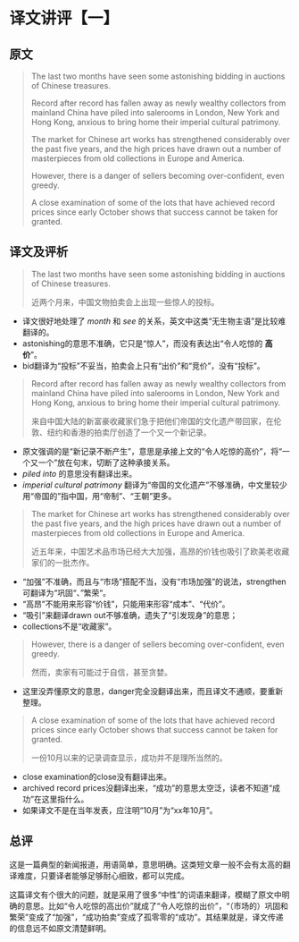 # 译文讲评【一】

## 原文
> The last two months have seen some astonishing bidding in auctions of Chinese treasures.
> 
> Record after record has fallen away as newly wealthy collectors from mainland China have piled into salerooms in London, New York and Hong Kong, anxious to bring home their imperial cultural patrimony.
> 
> The market for Chinese art works has strengthened considerably over the past five years, and the high prices have drawn out a number of masterpieces from old collections in Europe and America.
> 
> However, there is a danger of sellers becoming over-confident, even greedy.
> 
> A close examination of some of the lots that have achieved record prices since early October shows that success cannot be taken for granted.

## 译文及评析

> The last two months have seen some astonishing bidding in auctions of Chinese treasures.
>
> 近两个月来，中国文物拍卖会上出现一些惊人的投标。

* 译文很好地处理了 *month* 和 *see* 的关系，英文中这类“无生物主语”是比较难翻译的。
* astonishing的意思不准确，它只是“惊人”，而没有表达出“令人吃惊的 **高价**”。
* bid翻译为“投标”不妥当，拍卖会上只有“出价”和“竞价”，没有“投标”。

> Record after record has fallen away as newly wealthy collectors from mainland China have piled into salerooms in London, New York and Hong Kong, anxious to bring home their imperial cultural patrimony.
> 
> 来自中国大陆的新富豪收藏家们急于把他们帝国的文化遗产带回家，在伦敦、纽约和香港的拍卖厅创造了一个又一个新记录。

* 原文强调的是“新记录不断产生”，意思是承接上文的“令人吃惊的高价”，将“一个又一个”放在句末，切断了这种承接关系。
* *piled into* 的意思没有翻译出来。
* *imperial cultural patrimony* 翻译为“帝国的文化遗产”不够准确，中文里较少用“帝国的”指中国，用“帝制”、“王朝”更多。

> The market for Chinese art works has strengthened considerably over the past five years, and the high prices have drawn out a number of masterpieces from old collections in Europe and America.
> 
> 近五年来，中国艺术品市场已经大大加强，高昂的价钱也吸引了欧美老收藏家们的一批杰作。

* “加强”不准确，而且与“市场”搭配不当，没有“市场加强”的说法，strengthen可翻译为“巩固“、”繁荣“。
* “高昂”不能用来形容“价钱”，只能用来形容“成本”、“代价”。
* “吸引”来翻译drawn out不够准确，遗失了“引发现身”的意思；
* collections不是“收藏家”。

> However, there is a danger of sellers becoming over-confident, even greedy.
>
> 然而，卖家有可能过于自信，甚至贪婪。

* 这里没弄懂原文的意思，danger完全没翻译出来，而且译文不通顺，要重新整理。

> A close examination of some of the lots that have achieved record prices since early October shows that success cannot be taken for granted.
> 
> 一份10月以来的记录调查显示，成功并不是理所当然的。

* close examination的close没有翻译出来。
* archived record prices没翻译出来，“成功”的意思太空泛，读者不知道“成功”在这里指什么。
* 如果译文不是在当年发表，应注明“10月”为“xx年10月”。

## 总评
这是一篇典型的新闻报道，用语简单，意思明确。这类短文章一般不会有太高的翻译难度，只要译者能够足够耐心细致，都可以完成。

这篇译文有个很大的问题，就是采用了很多“中性”的词语来翻译，模糊了原文中明确的意思。比如“令人吃惊的高出价”就成了“令人吃惊的出价”，“（市场的）巩固和繁荣”变成了“加强”，“成功拍卖”变成了孤零零的“成功”。其结果就是，译文传递的信息远不如原文清楚鲜明。
